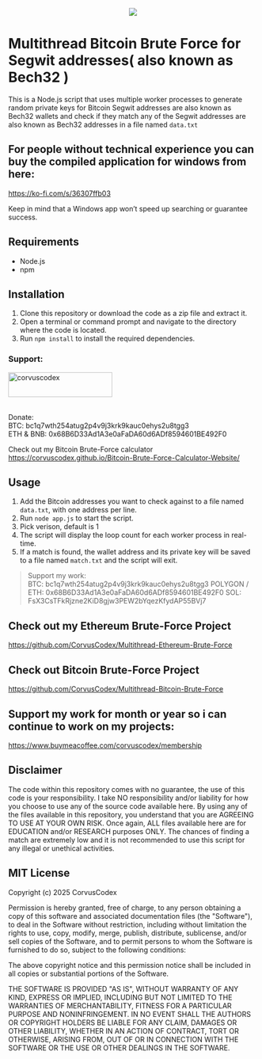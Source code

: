 <p align="center">
  <img src="https://github.com/CorvusCodex/Multithread-Bitcoin-Brute-Force-for-Segwit-addresses/blob/main/multithread%20bitcoin%20bruteforce%20script.png?raw=true">
</p>

# Multithread Bitcoin Brute Force for Segwit addresses( also known as Bech32 )
This is a Node.js script that uses multiple worker processes to generate random private keys for Bitcoin Segwit addresses are also known as Bech32 wallets and check if they match any of the Segwit addresses are also known as Bech32 addresses in a file named `data.txt`

## For people without technical experience you can buy the compiled application for windows from here:
https://ko-fi.com/s/36307ffb03

Keep in mind that a Windows app won’t speed up searching or guarantee success.

## Requirements

- Node.js
- npm

## Installation

1. Clone this repository or download the code as a zip file and extract it.
2. Open a terminal or command prompt and navigate to the directory where the code is located.
3. Run `npm install` to install the required dependencies.

<h3 align="left">Support:</h3>
<p><a href="https://www.buymeacoffee.com/corvuscodex"> <img align="left" src="https://cdn.buymeacoffee.com/buttons/v2/default-yellow.png" height="50" width="210" alt="corvuscodex" /></a></p><br><br>

<br><br>
Donate: <br>
BTC: bc1q7wth254atug2p4v9j3krk9kauc0ehys2u8tgg3 <br>
ETH & BNB: 0x68B6D33Ad1A3e0aFaDA60d6ADf8594601BE492F0

Check out my Bitcoin Brute-Force calculator
https://corvuscodex.github.io/Bitcoin-Brute-Force-Calculator-Website/


## Usage

1. Add the Bitcoin addresses you want to check against to a file named `data.txt`, with one address per line.
2. Run `node app.js` to start the script.
3. Pick verison, default is 1
4. The script will display the loop count for each worker process in real-time.
5. If a match is found, the wallet address and its private key will be saved to a file named `match.txt` and the script will exit.



>Support my work:<br>
>BTC: bc1q7wth254atug2p4v9j3krk9kauc0ehys2u8tgg3
>POLYGON / ETH: 0x68B6D33Ad1A3e0aFaDA60d6ADf8594601BE492F0
>SOL: FsX3CsTFkRjzne2KiD8gjw3PEW2bYqezKfydAP55BVj7

## Check out my Ethereum Brute-Force Project
https://github.com/CorvusCodex/Multithread-Ethereum-Brute-Force

## Check out Bitcoin Brute-Force Project
https://github.com/CorvusCodex/Multithread-Bitcoin-Brute-Force

## Support my work for month or year so i can continue to work on my projects:
https://www.buymeacoffee.com/corvuscodex/membership


## Disclaimer

The code within this repository comes with no guarantee, the use of this code is your responsibility. I take NO responsibility and/or liability for how you choose to use any of the source code available here. By using any of the files available in this repository, you understand that you are AGREEING TO USE AT YOUR OWN RISK. Once again, ALL files available here are for EDUCATION and/or RESEARCH purposes ONLY. The chances of finding a match are extremely low and it is not recommended to use this script for any illegal or unethical activities.


## MIT License

Copyright (c) 2025 CorvusCodex

Permission is hereby granted, free of charge, to any person obtaining a copy
of this software and associated documentation files (the "Software"), to deal
in the Software without restriction, including without limitation the rights
to use, copy, modify, merge, publish, distribute, sublicense, and/or sell
copies of the Software, and to permit persons to whom the Software is
furnished to do so, subject to the following conditions:

The above copyright notice and this permission notice shall be included in all
copies or substantial portions of the Software.

THE SOFTWARE IS PROVIDED "AS IS", WITHOUT WARRANTY OF ANY KIND, EXPRESS OR
IMPLIED, INCLUDING BUT NOT LIMITED TO THE WARRANTIES OF MERCHANTABILITY,
FITNESS FOR A PARTICULAR PURPOSE AND NONINFRINGEMENT. IN NO EVENT SHALL THE
AUTHORS OR COPYRIGHT HOLDERS BE LIABLE FOR ANY CLAIM, DAMAGES OR OTHER
LIABILITY, WHETHER IN AN ACTION OF CONTRACT, TORT OR OTHERWISE, ARISING FROM,
OUT OF OR IN CONNECTION WITH THE SOFTWARE OR THE USE OR OTHER DEALINGS IN THE
SOFTWARE.

